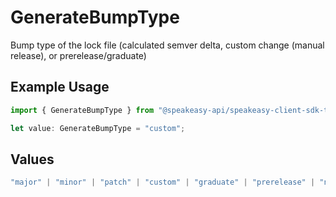 # GenerateBumpType

Bump type of the lock file (calculated semver delta, custom change (manual release), or prerelease/graduate)

## Example Usage

```typescript
import { GenerateBumpType } from "@speakeasy-api/speakeasy-client-sdk-typescript/sdk/models/shared";

let value: GenerateBumpType = "custom";
```

## Values

```typescript
"major" | "minor" | "patch" | "custom" | "graduate" | "prerelease" | "none"
```